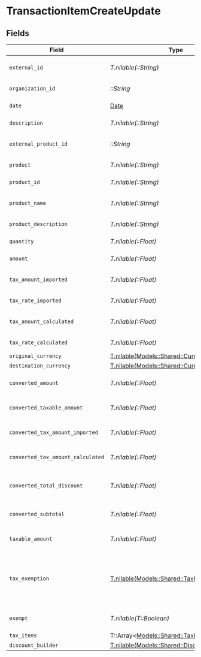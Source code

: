 # TransactionItemCreateUpdate


## Fields

| Field                                                                                  | Type                                                                                   | Required                                                                               | Description                                                                            |
| -------------------------------------------------------------------------------------- | -------------------------------------------------------------------------------------- | -------------------------------------------------------------------------------------- | -------------------------------------------------------------------------------------- |
| `external_id`                                                                          | *T.nilable(::String)*                                                                  | :heavy_minus_sign:                                                                     | External item identifier.                                                              |
| `organization_id`                                                                      | *::String*                                                                             | :heavy_check_mark:                                                                     | Organization identifier.                                                               |
| `date`                                                                                 | [Date](https://ruby-doc.org/stdlib-2.6.1/libdoc/date/rdoc/Date.html)                   | :heavy_check_mark:                                                                     | Date/time of item.                                                                     |
| `description`                                                                          | *T.nilable(::String)*                                                                  | :heavy_minus_sign:                                                                     | Item description                                                                       |
| `external_product_id`                                                                  | *::String*                                                                             | :heavy_check_mark:                                                                     | External product identifier.                                                           |
| `product`                                                                              | *T.nilable(::String)*                                                                  | :heavy_minus_sign:                                                                     | Product name                                                                           |
| `product_id`                                                                           | *T.nilable(::String)*                                                                  | :heavy_minus_sign:                                                                     | Product identifier.                                                                    |
| `product_name`                                                                         | *T.nilable(::String)*                                                                  | :heavy_minus_sign:                                                                     | Product name (detailed)                                                                |
| `product_description`                                                                  | *T.nilable(::String)*                                                                  | :heavy_minus_sign:                                                                     | Product description                                                                    |
| `quantity`                                                                             | *T.nilable(::Float)*                                                                   | :heavy_minus_sign:                                                                     | Quantity of item.                                                                      |
| `amount`                                                                               | *T.nilable(::Float)*                                                                   | :heavy_minus_sign:                                                                     | Item amount.                                                                           |
| `tax_amount_imported`                                                                  | *T.nilable(::Float)*                                                                   | :heavy_minus_sign:                                                                     | Imported tax amount for the item.                                                      |
| `tax_rate_imported`                                                                    | *T.nilable(::Float)*                                                                   | :heavy_minus_sign:                                                                     | Imported tax rate.                                                                     |
| `tax_amount_calculated`                                                                | *T.nilable(::Float)*                                                                   | :heavy_minus_sign:                                                                     | Calculated tax amount for the item.                                                    |
| `tax_rate_calculated`                                                                  | *T.nilable(::Float)*                                                                   | :heavy_minus_sign:                                                                     | Calculated tax rate.                                                                   |
| `original_currency`                                                                    | [T.nilable(Models::Shared::CurrencyEnum)](../../models/shared/currencyenum.md)         | :heavy_minus_sign:                                                                     | N/A                                                                                    |
| `destination_currency`                                                                 | [T.nilable(Models::Shared::CurrencyEnum)](../../models/shared/currencyenum.md)         | :heavy_minus_sign:                                                                     | N/A                                                                                    |
| `converted_amount`                                                                     | *T.nilable(::Float)*                                                                   | :heavy_minus_sign:                                                                     | Converted item amount.                                                                 |
| `converted_taxable_amount`                                                             | *T.nilable(::Float)*                                                                   | :heavy_minus_sign:                                                                     | Converted taxable amount.                                                              |
| `converted_tax_amount_imported`                                                        | *T.nilable(::Float)*                                                                   | :heavy_minus_sign:                                                                     | Converted imported tax amount.                                                         |
| `converted_tax_amount_calculated`                                                      | *T.nilable(::Float)*                                                                   | :heavy_minus_sign:                                                                     | Converted calculated tax amount                                                        |
| `converted_total_discount`                                                             | *T.nilable(::Float)*                                                                   | :heavy_minus_sign:                                                                     | Converted total discount amount.                                                       |
| `converted_subtotal`                                                                   | *T.nilable(::Float)*                                                                   | :heavy_minus_sign:                                                                     | Converted subtotal amount.                                                             |
| `taxable_amount`                                                                       | *T.nilable(::Float)*                                                                   | :heavy_minus_sign:                                                                     | Taxable amount for the item.                                                           |
| `tax_exemption`                                                                        | [T.nilable(Models::Shared::TaxExemptionEnum)](../../models/shared/taxexemptionenum.md) | :heavy_minus_sign:                                                                     | This enum is used to determine if a transaction is exempt from tax.                    |
| `exempt`                                                                               | *T.nilable(T::Boolean)*                                                                | :heavy_minus_sign:                                                                     | Indicates if the item is exempt.                                                       |
| `tax_items`                                                                            | T::Array<[Models::Shared::TaxItemBuilder](../../models/shared/taxitembuilder.md)>      | :heavy_minus_sign:                                                                     | N/A                                                                                    |
| `discount_builder`                                                                     | [T.nilable(Models::Shared::DiscountBuilder)](../../models/shared/discountbuilder.md)   | :heavy_minus_sign:                                                                     | N/A                                                                                    |